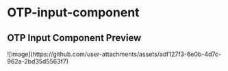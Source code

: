 # OTP-input-component
<h2>OTP Input Component Preview</h2>
![image](https://github.com/user-attachments/assets/adf127f3-6e0b-4d7c-962a-2bd35d5563f7)

